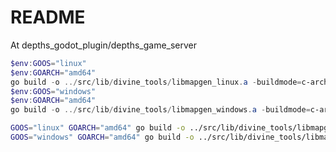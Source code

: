 # README

At depths_godot_plugin/depths_game_server

```powershell
$env:GOOS="linux"
$env:GOARCH="amd64" 
go build -o ../src/lib/divine_tools/libmapgen_linux.a -buildmode=c-archive .
$env:GOOS="windows"
$env:GOARCH="amd64"
go build -o ../src/lib/divine_tools/libmapgen_windows.a -buildmode=c-archive .
```

```bash
GOOS="linux" GOARCH="amd64" go build -o ../src/lib/divine_tools/libmapgen_linux.a -buildmode=c-archive .
GOOS="windows" GOARCH="amd64" go build -o ../src/lib/divine_tools/libmapgen_windows.a -buildmode=c-archive .
```